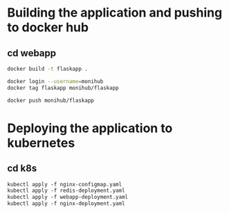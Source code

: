 # Building the application and pushing to docker hub
## cd webapp

``` bash
docker build -t flaskapp .

docker login --username=monihub
docker tag flaskapp monihub/flaskapp

docker push monihub/flaskapp
```

# Deploying the application to kubernetes
## cd k8s

``` bash
kubectl apply ‑f nginx‑configmap.yaml
kubectl apply ‑f redis‑deployment.yaml
kubectl apply ‑f webapp‑deployment.yaml
kubectl apply ‑f nginx‑deployment.yaml
```